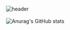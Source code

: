 ![header](https://capsule-render.vercel.app/api?type=shark&color=F6E25F&text=Welcome!)
<br/>
<br/>
![Anurag's GitHub stats](https://github-readme-stats.vercel.app/api?username=kssyb6&show_icons=true&theme=cobalt)


